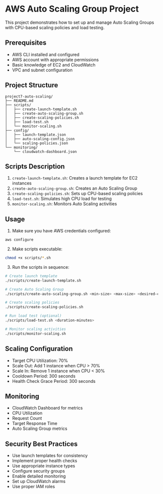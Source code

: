 # AWS Auto Scaling Group Project

This project demonstrates how to set up and manage Auto Scaling Groups with CPU-based scaling policies and load testing.

## Prerequisites
- AWS CLI installed and configured
- AWS account with appropriate permissions
- Basic knowledge of EC2 and CloudWatch
- VPC and subnet configuration

## Project Structure
```
project7-auto-scaling/
├── README.md
├── scripts/
│   ├── create-launch-template.sh
│   ├── create-auto-scaling-group.sh
│   ├── create-scaling-policies.sh
│   ├── load-test.sh
│   └── monitor-scaling.sh
├── config/
│   ├── launch-template.json
│   ├── auto-scaling-config.json
│   └── scaling-policies.json
└── monitoring/
    └── cloudwatch-dashboard.json
```

## Scripts Description

1. `create-launch-template.sh`: Creates a launch template for EC2 instances
2. `create-auto-scaling-group.sh`: Creates an Auto Scaling Group
3. `create-scaling-policies.sh`: Sets up CPU-based scaling policies
4. `load-test.sh`: Simulates high CPU load for testing
5. `monitor-scaling.sh`: Monitors Auto Scaling activities

## Usage

1. Make sure you have AWS credentials configured:
```bash
aws configure
```

2. Make scripts executable:
```bash
chmod +x scripts/*.sh
```

3. Run the scripts in sequence:
```bash
# Create launch template
./scripts/create-launch-template.sh

# Create Auto Scaling Group
./scripts/create-auto-scaling-group.sh <min-size> <max-size> <desired-capacity>

# Create scaling policies
./scripts/create-scaling-policies.sh

# Run load test (optional)
./scripts/load-test.sh <duration-minutes>

# Monitor scaling activities
./scripts/monitor-scaling.sh
```

## Scaling Configuration
- Target CPU Utilization: 70%
- Scale Out: Add 1 instance when CPU > 70%
- Scale In: Remove 1 instance when CPU < 30%
- Cooldown Period: 300 seconds
- Health Check Grace Period: 300 seconds

## Monitoring
- CloudWatch Dashboard for metrics
- CPU Utilization
- Request Count
- Target Response Time
- Auto Scaling Group metrics

## Security Best Practices
- Use launch templates for consistency
- Implement proper health checks
- Use appropriate instance types
- Configure security groups
- Enable detailed monitoring
- Set up CloudWatch alarms
- Use proper IAM roles 